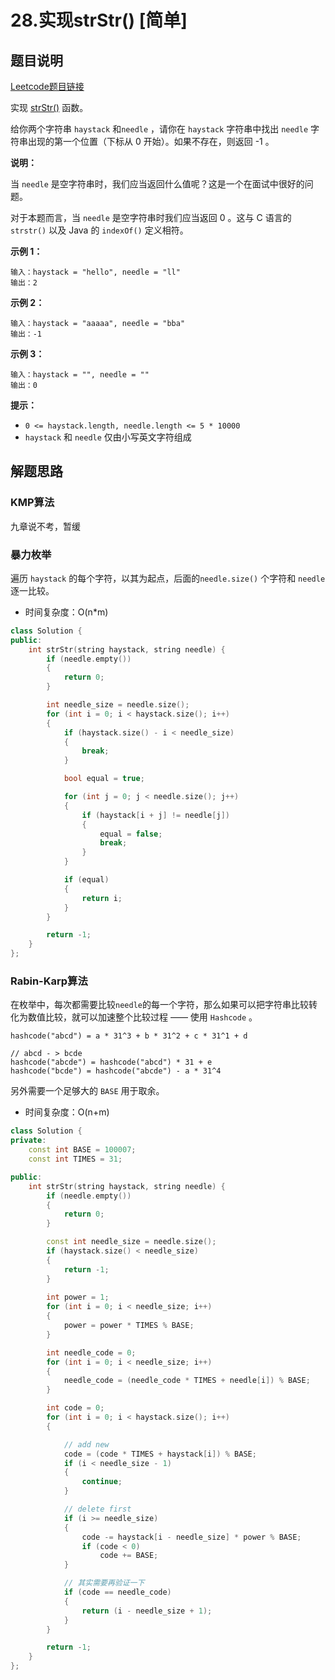 # 28.实现strStr() [简单]



## 题目说明

[Leetcode题目链接](https://leetcode-cn.com/problems/implement-strstr/)

实现 [strStr()](https://baike.baidu.com/item/strstr/811469) 函数。

给你两个字符串 `haystack` 和`needle` ，请你在 `haystack` 字符串中找出 `needle` 字符串出现的第一个位置（下标从 0 开始）。如果不存在，则返回  -1 。



**说明：**

当 `needle` 是空字符串时，我们应当返回什么值呢？这是一个在面试中很好的问题。

对于本题而言，当 `needle` 是空字符串时我们应当返回 0 。这与 C 语言的 `strstr()` 以及 Java 的 `indexOf()` 定义相符。



**示例 1：**

```
输入：haystack = "hello", needle = "ll"
输出：2
```

**示例 2：**

```
输入：haystack = "aaaaa", needle = "bba"
输出：-1
```

**示例 3：**

```
输入：haystack = "", needle = ""
输出：0
```



**提示：**

- `0 <= haystack.length, needle.length <= 5 * 10000`
- `haystack` 和 `needle` 仅由小写英文字符组成



## 解题思路

### KMP算法

九章说不考，暂缓



### 暴力枚举

遍历 `haystack` 的每个字符，以其为起点，后面的`needle.size()` 个字符和 `needle` 逐一比较。

- 时间复杂度：O(n*m)



```C++
class Solution {
public:
    int strStr(string haystack, string needle) {
        if (needle.empty())
        {
            return 0;
        }

        int needle_size = needle.size();
        for (int i = 0; i < haystack.size(); i++)
        {
            if (haystack.size() - i < needle_size)
            {
                break;
            }

            bool equal = true;

            for (int j = 0; j < needle.size(); j++)
            {
                if (haystack[i + j] != needle[j])
                {
                    equal = false;
                    break;
                }
            }

            if (equal)
            {
                return i;
            }
        }

        return -1;
    }
};
```



### Rabin-Karp算法

在枚举中，每次都需要比较`needle`的每一个字符，那么如果可以把字符串比较转化为数值比较，就可以加速整个比较过程 —— 使用 `Hashcode` 。

```
hashcode("abcd") = a * 31^3 + b * 31^2 + c * 31^1 + d

// abcd - > bcde
hashcode("abcde") = hashcode("abcd") * 31 + e
hashcode("bcde") = hashcode("abcde") - a * 31^4
```

另外需要一个足够大的 `BASE` 用于取余。

- 时间复杂度：O(n+m)



```c++
class Solution {
private:
    const int BASE = 100007;
    const int TIMES = 31;

public:
    int strStr(string haystack, string needle) {
        if (needle.empty())
        {
            return 0;
        }

        const int needle_size = needle.size();
        if (haystack.size() < needle_size)
        {
            return -1;
        }
        
        int power = 1;
        for (int i = 0; i < needle_size; i++)
        {
            power = power * TIMES % BASE;
        }

        int needle_code = 0;
        for (int i = 0; i < needle_size; i++)
        {
            needle_code = (needle_code * TIMES + needle[i]) % BASE;
        }

        int code = 0;
        for (int i = 0; i < haystack.size(); i++)
        {

            // add new
            code = (code * TIMES + haystack[i]) % BASE;
            if (i < needle_size - 1)
            {
                continue;
            }

            // delete first
            if (i >= needle_size)
            {
                code -= haystack[i - needle_size] * power % BASE;
                if (code < 0)
                    code += BASE;
            }

          	// 其实需要再验证一下
            if (code == needle_code)
            {
                return (i - needle_size + 1);
            }
        }

        return -1;
    }
};
```

